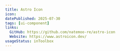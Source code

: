 ```yaml
---
title: Astro Icon
icon:
datePublished: 2025-07-30
tags: [ui-component]
links:
  GitHub: https://github.com/natemoo-re/astro-icon
  Website: https://www.astroicon.dev/
usageStatus: inToolbox
---
```

